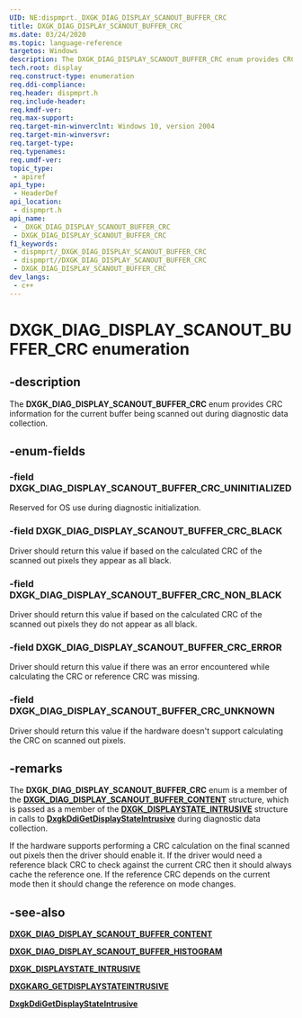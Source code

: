 ```yaml
---
UID: NE:dispmprt._DXGK_DIAG_DISPLAY_SCANOUT_BUFFER_CRC
title: DXGK_DIAG_DISPLAY_SCANOUT_BUFFER_CRC
ms.date: 03/24/2020
ms.topic: language-reference
targetos: Windows
description: The DXGK_DIAG_DISPLAY_SCANOUT_BUFFER_CRC enum provides CRC information for the current buffer being scanned out during diagnostic data collection.
tech.root: display
req.construct-type: enumeration
req.ddi-compliance: 
req.header: dispmprt.h
req.include-header: 
req.kmdf-ver: 
req.max-support: 
req.target-min-winverclnt: Windows 10, version 2004
req.target-min-winversvr: 
req.target-type: 
req.typenames: 
req.umdf-ver: 
topic_type:
 - apiref
api_type:
 - HeaderDef
api_location:
 - dispmprt.h
api_name:
 - _DXGK_DIAG_DISPLAY_SCANOUT_BUFFER_CRC
 - DXGK_DIAG_DISPLAY_SCANOUT_BUFFER_CRC
f1_keywords:
 - dispmprt/_DXGK_DIAG_DISPLAY_SCANOUT_BUFFER_CRC
 - dispmprt//DXGK_DIAG_DISPLAY_SCANOUT_BUFFER_CRC
 - DXGK_DIAG_DISPLAY_SCANOUT_BUFFER_CRC
dev_langs:
 - c++
---
```


# DXGK_DIAG_DISPLAY_SCANOUT_BUFFER_CRC enumeration

## -description

The **DXGK_DIAG_DISPLAY_SCANOUT_BUFFER_CRC** enum provides CRC information for the current buffer being scanned out during diagnostic data collection.

## -enum-fields

### -field DXGK_DIAG_DISPLAY_SCANOUT_BUFFER_CRC_UNINITIALIZED

Reserved for OS use during diagnostic initialization.

### -field DXGK_DIAG_DISPLAY_SCANOUT_BUFFER_CRC_BLACK

Driver should return this value if based on the calculated CRC of the scanned out pixels they appear as all black.

### -field DXGK_DIAG_DISPLAY_SCANOUT_BUFFER_CRC_NON_BLACK

Driver should return this value if based on the calculated CRC of the scanned out pixels they do not appear as all black.

### -field DXGK_DIAG_DISPLAY_SCANOUT_BUFFER_CRC_ERROR

Driver should return this value if there was an error encountered while calculating the CRC or reference CRC was missing.

### -field DXGK_DIAG_DISPLAY_SCANOUT_BUFFER_CRC_UNKNOWN

Driver should return this value if the hardware doesn't support calculating the CRC on scanned out pixels.

## -remarks

The **DXGK_DIAG_DISPLAY_SCANOUT_BUFFER_CRC** enum is a member of the [**DXGK_DIAG_DISPLAY_SCANOUT_BUFFER_CONTENT**](ns-dispmprt-dxgk_diag_display_scanout_buffer_content.md) structure, which is passed as a member of the [**DXGK_DISPLAYSTATE_INTRUSIVE**](ns-dispmprt-dxgk_displaystate_intrusive.md) structure in calls to [**DxgkDdiGetDisplayStateIntrusive**](nc-dispmprt-dxgkddi_getdisplaystateintrusive.md) during diagnostic data collection.

If the hardware supports performing a CRC calculation on the final scanned out pixels then the driver should enable it. If the driver would need a reference black CRC to check against the current CRC then it should always cache the reference one. If the reference CRC depends on the current mode then it should change the reference on mode changes.

## -see-also

[**DXGK_DIAG_DISPLAY_SCANOUT_BUFFER_CONTENT**](ns-dispmprt-dxgk_diag_display_scanout_buffer_content.md)

[**DXGK_DIAG_DISPLAY_SCANOUT_BUFFER_HISTOGRAM**](ns-dispmprt-dxgk_diag_display_scanout_buffer_histogram.md)

[**DXGK_DISPLAYSTATE_INTRUSIVE**](ns-dispmprt-dxgk_displaystate_intrusive.md)

[**DXGKARG_GETDISPLAYSTATEINTRUSIVE**](ns-dispmprt-dxgkarg_getdisplaystateintrusive.md)

[**DxgkDdiGetDisplayStateIntrusive**](nc-dispmprt-dxgkddi_getdisplaystateintrusive.md)
